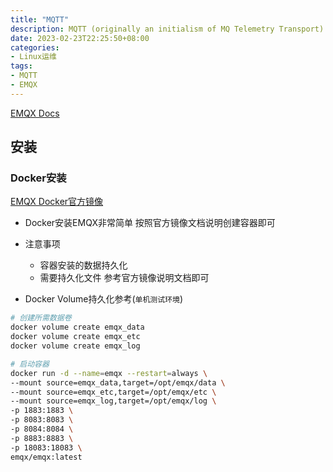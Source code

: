 ```yaml
---
title: "MQTT"
description: MQTT (originally an initialism of MQ Telemetry Transport) is a lightweight, publish-subscribe, machine to machine network protocol for message queue/message queuing service. 
date: 2023-02-23T22:25:50+08:00
categories: 
- Linux运维
tags:
- MQTT
- EMQX
---
```


[EMQX Docs](https://www.emqx.io/docs/en/v5.0/)

## 安装

### Docker安装


[EMQX Docker官方镜像](https://hub.docker.com/_/emqx)

- Docker安装EMQX非常简单 按照官方镜像文档说明创建容器即可
- 注意事项
  - 容器安装的数据持久化
  - 需要持久化文件 参考官方镜像说明文档即可

- Docker Volume持久化参考(`单机测试环境`)

```bash
# 创建所需数据卷
docker volume create emqx_data
docker volume create emqx_etc
docker volume create emqx_log

# 启动容器
docker run -d --name=emqx --restart=always \
--mount source=emqx_data,target=/opt/emqx/data \
--mount source=emqx_etc,target=/opt/emqx/etc \
--mount source=emqx_log,target=/opt/emqx/log \
-p 1883:1883 \
-p 8083:8083 \
-p 8084:8084 \
-p 8883:8883 \
-p 18083:18083 \
emqx/emqx:latest

```
